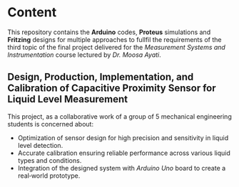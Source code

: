 # Content 
This repository contains the **Arduino** codes, **Proteus** simulations and **Fritzing** designs for multiple approaches to fullfil the requirements of the third topic of the final project delivered for the *Measurement Systems and Instrumentation* course lectured by *Dr. Moosa Ayati*.

## Design, Production, Implementation, and Calibration of Capacitive Proximity Sensor for Liquid Level Measurement

This project, as a collaborative work of a group of 5 mechanical engineering students is concerned about:
- Optimization of sensor design for high precision and sensitivity in liquid level detection.
- Accurate calibration ensuring reliable performance across various liquid types and conditions.
- Integration of the designed system with *Arduino Uno* board to create a real‑world prototype.